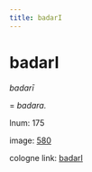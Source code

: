 ```yaml
---
title: badarI
---
```


# badarI

<i>badarī</i>  <div n="lb" />= <i>badara.</i>

lnum: 175

image: [580](https://www.sanskrit-lexicon.uni-koeln.de/scans/csl-apidev/servepdf.php?dict=snp&page=580)

cologne link: [badarI](https://sanskrit-lexicon.uni-koeln.de/scans/csl-apidev/getword.php?dict=snp&key=badarI)

